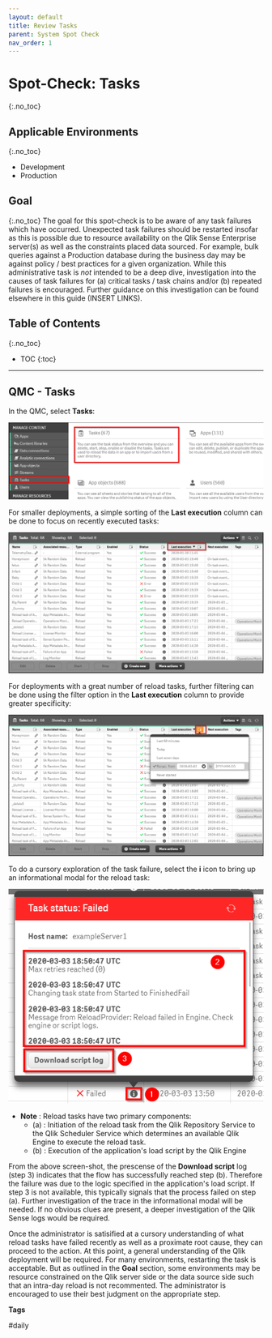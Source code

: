 ```yaml
---
layout: default
title: Review Tasks
parent: System Spot Check
nav_order: 1
---
```


# Spot-Check: Tasks <i class="fas fa-dolly-flatbed fa-xs" title="Shipped | Native Capability"></i>
{:.no_toc}

## Applicable Environments
{:.no_toc}
- Development
- Production

## Goal
{:.no_toc}
The goal for this spot-check is to be aware of any task failures which have occurred. Unexpected task failures should be restarted insofar as this is possible due to resource availability on the Qlik Sense Enterprise server(s) as well as the constraints placed data sourced. For example, bulk queries against a Production database during the business day may be against policy / best practices for a given organization. While this administrative task is _not_ intended to be a deep dive, investigation into the causes of task failures for (a) critical tasks / task chains and/or (b) repeated failures is encouraged. Further guidance on this investigation can be found elsewhere in this guide (INSERT LINKS).

## Table of Contents
{:.no_toc}

* TOC
{:toc}
-------------------------

## QMC - Tasks <i class="fas fa-dolly-flatbed fa-xs" title="Shipped | Native Capability"></i>

In the QMC, select **Tasks**:

[![check_tasks-1.png](images/check_tasks-1.png)](https://raw.githubusercontent.com/qs-admin-guide/qs-admin-guide/master/docs/system_spot_check/images/check_tasks_native_1.png)

For smaller deployments, a simple sorting of the **Last execution** column can be done to focus on recently executed tasks:

[![check_tasks-2.png](images/check_tasks-2.png)](https://raw.githubusercontent.com/qs-admin-guide/qs-admin-guide/master/docs/system_spot_check/images/check_tasks-2.png)

For deployments with a great number of reload tasks, further filtering can be done using the filter option in the **Last execution** column to provide greater specificity:

[![check_tasks-3.png](images/check_tasks-3.png)](https://raw.githubusercontent.com/qs-admin-guide/qs-admin-guide/master/docs/system_spot_check/images/check_tasks-3.png)

To do a cursory exploration of the task failure, select the **i** icon to bring up an informational modal for the reload task:

[![check_tasks-4.png](images/check_tasks-4.png)](https://raw.githubusercontent.com/qs-admin-guide/qs-admin-guide/master/docs/system_spot_check/images/check_tasks-4.png)

 * **Note** : Reload tasks have two primary components:
   * (a) : Initiation of the reload task from the Qlik Repository Service to the Qlik Scheduler Service which determines an available Qlik Engine to execute the reload task.
   * (b) : Execution of the application's load script by the Qlik Engine

From the above screen-shot, the prescense of the **Download script** log (step 3) indicates that the flow has successfully reached step (b). Therefore the failure was due to the logic specified in the application's load script. If step 3 is not available, this typically signals that the process failed on step (a). Further investigation of the trace in the informational modal will be needed. If no obvious clues are present, a deeper investigation of the Qlik Sense logs would be required.

Once the administrator is satisified at a cursory understanding of what reload tasks have failed recently as well as a proximate root cause, they can proceed to the action. At this point, a general understanding of the Qlik deployment will be required. For many environments, restarting the task is acceptable. But as outlined in the **Goal** section, some environments may be resource constrained on the Qlik server side or the data source side such that an intra-day reload is not recommented. The administrator is encouraged to use their best judgment on the appropriate step.

**Tags**

#daily

